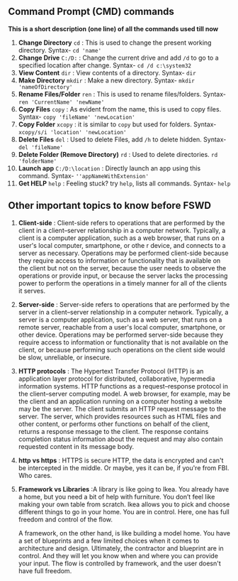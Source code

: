 ## Command Prompt (CMD) commands
__This is a short description (one line) of all the commands used till now__

1. __Change Directory__ `cd` : This is used to change the present working directory. Syntax- `cd 'name'`
2. __Change Drive__ `C:/D:` : Change the current drive and add `/d` to go to a specified location after change. Syntax- `cd /d c:\system32`
3. __View Content__ `dir` : View contents of a directory. Syntax- `dir`
4. __Make Directory__ `mkdir` : Make a new directory. Syntax- `mkdir 'nameOfDirectory'`
5. __Rename Files/Folder__ `ren` : This is used to rename files/folders. Syntax- `ren 'CurrentName' 'newName'`
6. __Copy Files__ `copy` : As evident from the name, this is used to copy files. Syntax- `copy 'fileName' 'newLocation'`
7. __Copy Folder__ `xcopy` : it is similar to `copy` but used for folders. Syntax- `xcopy/s/i 'location' 'newLocation'`
8. __Delete Files__ `del` : Used to delete Files, add `/h` to delete hidden. Syntax- `del 'fileName'`
9. __Delete Folder (Remove Directory)__ `rd` : Used to delete directories. `rd 'folderName'`
10. __Launch app__ `C:/D:\location` : Directly launch an app using this command. Syntax- `''appNameWithExtension'`
11. __Get HELP__ `help` : Feeling stuck? try `help`, lists all commands. Syntax- `help`

## Other important topics to know before FSWD


1. __Client-side__ : Client-side refers to operations that are performed by the client in a client–server relationship in a computer 
network. Typically, a client is a computer application, such as a web browser, that runs on a user's local computer, smartphone, or othe
r device, and connects to a server as necessary. Operations may be performed client-side because they require access to information or 
functionality that is available on the client but not on the server, because the user needs to observe the operations or provide input, or because the server lacks the processing power to perform the operations in a timely manner for all of the clients it serves.
2. __Server-side__ : Server-side refers to operations that are performed by the server in a client–server relationship in a computer network. Typically, a server is a computer application, such as a web server, that runs on a remote server, reachable from a user's local computer, smartphone, or other device. Operations may be performed server-side because they require access to information or functionality that is not available on the client, or because performing such operations on the client side would be slow, unreliable, or insecure.
3. __HTTP protocols__ : The Hypertext Transfer Protocol (HTTP) is an application layer protocol for distributed, collaborative, hypermedia information systems. HTTP functions as a request–response protocol in the client–server computing model. A web browser, for example, may be the client and an application running on a computer hosting a website may be the server. The client submits an HTTP request message to the server. The server, which provides resources such as HTML files and other content, or performs other functions on behalf of the client, returns a response message to the client. The response contains completion status information about the request and may also contain requested content in its message body.
4. __http vs https__ : HTTPS is secure HTTP, the data is encrypted and can't be intercepted in the middle. Or maybe, yes it can be, if you're from FBI. Who cares. 
5. __Framework vs Libraries__ :A library is like going to Ikea. You already have a home, but you need a bit of help with furniture. You don’t feel like making your own table from scratch. Ikea allows you to pick and choose different things to go in your home. You are in control. Here, one has full freedom and control of the flow.

      A framework, on the other hand, is like building a model home. You have a set of blueprints and a few limited choices when it comes to 
architecture and design. Ultimately, the contractor and blueprint are in control. And they will let you know when and where you can provide your input. The flow is controlled by framework, and the user doesn't have full freedom.
 
